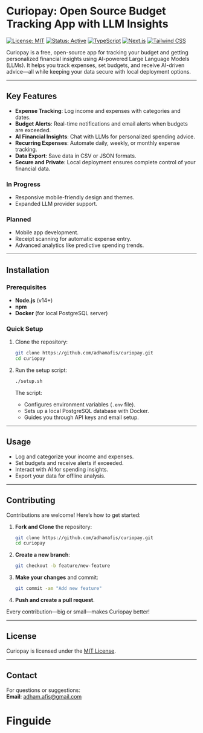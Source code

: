 # Curiopay: Open Source Budget Tracking App with LLM Insights  

[![License: MIT](https://img.shields.io/badge/License-MIT-yellow.svg)](https://opensource.org/licenses/MIT)  [![Status: Active](https://img.shields.io/badge/Status-Active-success.svg)](https://github.com/adhamafis/curiopay)  [![TypeScript](https://img.shields.io/badge/TypeScript-5.2.2-blue.svg)](https://www.typescriptlang.org/)  [![Next.js](https://img.shields.io/badge/Next.js-14.0.4-black.svg)](https://nextjs.org/)  [![Tailwind CSS](https://img.shields.io/badge/Tailwind_CSS-3.4.0-38B2AC.svg)](https://tailwindcss.com/)  

Curiopay is a free, open-source app for tracking your budget and getting personalized financial insights using AI-powered Large Language Models (LLMs). It helps you track expenses, set budgets, and receive AI-driven advice—all while keeping your data secure with local deployment options.  

---

## Key Features  

- **Expense Tracking**: Log income and expenses with categories and dates.  
- **Budget Alerts**: Real-time notifications and email alerts when budgets are exceeded.  
- **AI Financial Insights**: Chat with LLMs for personalized spending advice.  
- **Recurring Expenses**: Automate daily, weekly, or monthly expense tracking.  
- **Data Export**: Save data in CSV or JSON formats.  
- **Secure and Private**: Local deployment ensures complete control of your financial data.  

### In Progress  
- Responsive mobile-friendly design and themes.  
- Expanded LLM provider support.  

### Planned  
- Mobile app development.  
- Receipt scanning for automatic expense entry.  
- Advanced analytics like predictive spending trends.  

---

## Installation  

### Prerequisites  
- **Node.js** (v14+)  
- **npm**  
- **Docker** (for local PostgreSQL server)  

### Quick Setup  

1. Clone the repository:  
   ```bash  
   git clone https://github.com/adhamafis/curiopay.git  
   cd curiopay  
   ```  

2. Run the setup script:  
   ```bash  
   ./setup.sh  
   ```  
   The script:  
   - Configures environment variables (`.env` file).  
   - Sets up a local PostgreSQL database with Docker.  
   - Guides you through API keys and email setup.  
---

## Usage  

- Log and categorize your income and expenses.  
- Set budgets and receive alerts if exceeded.  
- Interact with AI for spending insights.  
- Export your data for offline analysis.  

---

## Contributing  

Contributions are welcome! Here’s how to get started:  

1. **Fork and Clone** the repository:  
   ```bash  
   git clone https://github.com/adhamafis/curiopay.git  
   cd curiopay  
   ```  

2. **Create a new branch**:  
   ```bash  
   git checkout -b feature/new-feature  
   ```  

3. **Make your changes** and commit:  
   ```bash  
   git commit -am "Add new feature"  
   ```  

4. **Push and create a pull request**.  

Every contribution—big or small—makes Curiopay better!  

---

## License  

Curiopay is licensed under the [MIT License](LICENSE).  

---

## Contact  

For questions or suggestions:  
**Email**: [adham.afis@gmail.com](mailto:adham.afis@gmail.com)  

# Finguide
